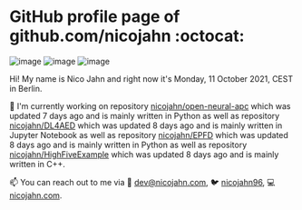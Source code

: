 # GitHub profile page of <!-- github -->github.com/nicojahn<!-- github --> :octocat:

![image](https://img.shields.io/badge/in%20progress%20since-aug.%201996-blue?style=flat) ![image](https://img.shields.io/badge/runs%20on-caffeine-brown?style=flat&logo=buy-me-a-coffee&logoColor=brown) ![image](https://img.shields.io/badge/homepage-blank-white?style=flat&?link=https://nicojahn.com&link=https://nicojahn.com)

Hi! My name is <!-- name -->Nico Jahn<!-- name --> and right now it's <!-- date -->Monday, 11 October 2021, CEST<!-- date --> in <!-- city -->Berlin<!-- city -->.

🔭 I'm currently working on <!-- projects -->repository [nicojahn/open-neural-apc](https://github.com/nicojahn/open-neural-apc) which was updated 7 days ago and is mainly written in Python as well as repository [nicojahn/DL4AED](https://github.com/nicojahn/DL4AED) which was updated 8 days ago and is mainly written in Jupyter Notebook as well as repository [nicojahn/EPFD](https://github.com/nicojahn/EPFD) which was updated 8 days ago and is mainly written in Python as well as repository [nicojahn/HighFiveExample](https://github.com/nicojahn/HighFiveExample) which was updated 8 days ago and is mainly written in C++<!-- projects -->.

📫 You can reach out to me via <!-- contact -->:email: dev@nicojahn.com, :bird: [nicojahn96](https://twitter.com/nicojahn96), :computer: [nicojahn.com](https://nicojahn.com)<!-- contact -->.
